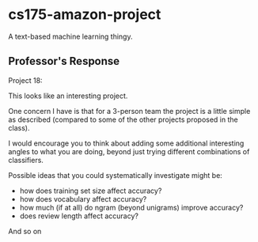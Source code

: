 # cs175-amazon-project
A text-based machine learning thingy.

## Professor's Response
Project 18:

This looks like an interesting project.

One concern I have is that for a 3-person team the project is a little simple as described (compared to some of the other projects proposed in the class).

I would encourage you to think about adding some additional interesting angles to what you are doing, beyond just trying different combinations of classifiers.

Possible ideas that you could systematically investigate might be:
- how does training set size affect accuracy?
- how does vocabulary affect accuracy?
- how much (if at all) do ngram (beyond unigrams) improve accuracy?
- does review length affect accuracy?

And so on
